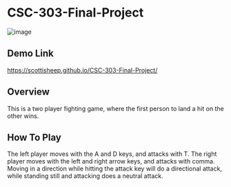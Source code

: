 # CSC-303-Final-Project

![image](https://github.com/Scottisheep/CSC-303-Final-Project/assets/120143616/d20623ca-ad6c-417d-be94-6c5b30858834)

## Demo Link
https://scottisheep.github.io/CSC-303-Final-Project/

## Overview
This is a two player fighting game, where the first person to land a hit on the other wins.

## How To Play
The left player moves with the A and D keys, and attacks with T. The right player moves with the left and right arrow keys, and attacks with comma.
Moving in a direction while hitting the attack key will do a directional attack, while standing still and attacking does a neutral attack.
